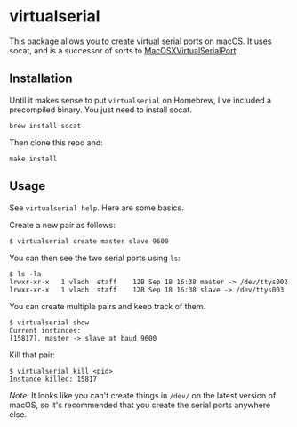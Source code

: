 # virtualserial

This package allows you to create virtual serial ports on macOS. It uses socat, and is a successor of sorts to [MacOSXVirtualSerialPort](https://github.com/clokey/PublicCode/tree/master/MacOSXVirtualSerialPort).

## Installation

Until it makes sense to put `virtualserial` on Homebrew, I've included a precompiled binary. You just need to install socat.

```
brew install socat
```

Then clone this repo and:

```
make install
```

## Usage

See `virtualserial help`. Here are some basics.

Create a new pair as follows:

```
$ virtualserial create master slave 9600
```

You can then see the two serial ports using `ls`:

```
$ ls -la
lrwxr-xr-x   1 vladh  staff    12B Sep 18 16:38 master -> /dev/ttys002
lrwxr-xr-x   1 vladh  staff    12B Sep 18 16:38 slave -> /dev/ttys003
```

You can create multiple pairs and keep track of them.

```
$ virtualserial show
Current instances:
[15817], master -> slave at baud 9600
```

Kill that pair:

```
$ virtualserial kill <pid>
Instance killed: 15817
```

_Note:_ It looks like you can't create things in `/dev/` on the latest version of macOS, so it's recommended that you create the serial ports anywhere else.
